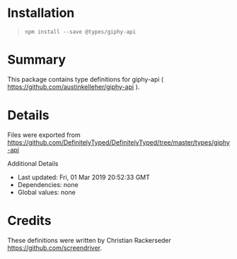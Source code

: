 # Installation
> `npm install --save @types/giphy-api`

# Summary
This package contains type definitions for giphy-api ( https://github.com/austinkelleher/giphy-api ).

# Details
Files were exported from https://github.com/DefinitelyTyped/DefinitelyTyped/tree/master/types/giphy-api

Additional Details
 * Last updated: Fri, 01 Mar 2019 20:52:33 GMT
 * Dependencies: none
 * Global values: none

# Credits
These definitions were written by Christian Rackerseder <https://github.com/screendriver>.
